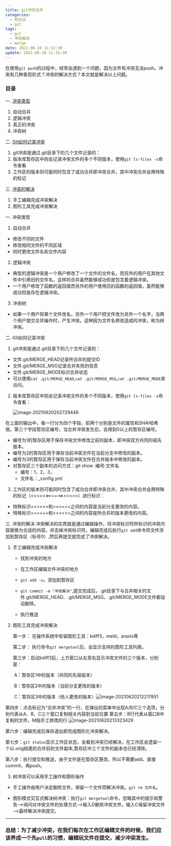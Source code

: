 ```yaml
---
title: git冲突合并
categories:
  - 知识点
  - git
tags:
  - git
  - 冲突解决
  - merge
date: 2021-06-20 11:32:30
update: 2021-06-20 11:32:30 
---
```


在使用`git push`的过程中，经常会遇到一个问题，因为文件有冲突无法push。冲突有几种表现形式？冲突的解决方式？本文就是解决以上问题。
<!-- more -->

### 目录

一. [冲突类型](#1)

1. 自动合并
2. 逻辑冲突
3. 真正的冲突
4. 冲突树

二. [Git如何记录冲突](#2)

1. git冲突是通过.git目录下的几个文件记录的：
2. 版本库暂存区中则会记录冲突文件的多个不同版本，使用`git ls-files -s`命令查看
3. 工作区的版本则可能同时包含了成功合并即冲突合并，其中冲突合并会用特殊的标记

三. [冲突的解决](#3)

1. 手工编辑完成冲突解决
2. 图形工具完成冲突解决



<a id=1>一. 冲突类型</a>

1. 自动合并
  - 修改不同的文件
  - 修改相同文件的不同区域
  - 同时更改文件名和文件内容
2. 逻辑冲突

  - 典型的逻辑冲突是一个用户修改了一个文件的文件名，而另外的用户在其他文件中引用旧的文件名，这样的合并虽然能够成功但是包含着逻辑冲突。
  - 一个用户修改了函数的返回值而另外的用户使用旧的函数的返回值，虽然能够成功但是存在逻辑冲突。

3. 冲突树

  - 如果一个用户将某个文件改名，另外一个用户把文件改为另外一个名字，当两个用户提交合并操作时，产生冲突。这种因为文件名修改造成的冲突，称为树冲突。

<a id=2>二. Git如何记录冲突</a>

1. git冲突是通过.git目录下的几个文件记录的：

  - 文件.git/MERGE_HEAD记录所合并的提交ID
  - 文件.git/MERGE_MSG记录合并失败的信息
  - 文件.git/MERGE_MODE标识合并状态
  - 可以使用`cat .git/MERGE_HEAD`,`cat .git/MERGE_MSG`,`cat .git/MERGE_MODE`来访问。

2. 版本库暂存区中则会记录冲突文件的多个不同版本，使用`git ls-files -s`命令查看：

   ![image-20210620202729446](https://gitee.com/nsaction/blog_pic/raw/master/image-20210620202729446.png)

在上面的输出中，每一行分为四个字段，前两个分别是文件的属性和SHAI哈希值。第三个字段暂存区编号，当合并冲突发生后，会用到0以上的暂存区编号。

  - 编号为1的暂存区用于保存冲突文件修改之前的副本，即冲突双方共同的祖先版本。
  - 编号为2的暂存区用于保存当前冲突文件在当前分支中修改的副本。
  - 编号为3的暂存区用于保存当前冲突文件在合并版本中修改的副本。
  - 对暂存区三个副本的访问方式：git show :编号:文件名
    - 编号：1，2，3，
    - 文件名：_config.yml

3. 工作区的版本则可能同时包含了成功合并即冲突合并，其中冲突合并会用特殊的标记（<<<<<<======>>>>>>）进行标识：
  - 特殊标识<<<<<<和======之间的内容是当前分支更改的内容。
  - 特殊标识======和>>>>>>之间的内容是所合并的版本更改的内容。

<a id=3>三. 冲突的解决</a>
冲突解决的实质就是通过编辑操作，将冲突标识符所标识的冲突内容替换为合适的内容，并去掉冲突标识符。编辑完成后执行`git add`命令将文件添加到暂存区（标号0）,然后再提交就完成了冲突解决。
1. 手工编辑完成冲突解决

   

   - 找到冲突的地方

   - 在工作区编辑文件冲突的地方

   - `git add -u`，添加到暂存区

   - `git commit -m "冲突解决"`,提交完成后，.git目录下与合并相关的文件.git/MERGE_HEAD、.git/MERGE_MSG、.git/MERGE_MODE文件都自动删除。

   - 执行推送

     

2. 图形工具完成冲突解决

   

   第一步： 在操作系统中安装图形工具：kdiff3，meld，araxis等

   第二步： 执行命令`git mergetool`后，会显示支持的图形工具列表。

   第三步：启动kdiff3后，上方窗口从左至右显示冲突文件的三个版本，分别是：

   ​                A：暂存区1中的版本（共同的先祖版本）

   ​                B：暂存区2中的版本（当前分支更改的版本）
   
   ​                C：暂存区3中的版本（他人更改的版本）![image-20210620212217851](https://gitee.com/nsaction/blog_pic/raw/master/image-20210620212217851.png)

  第四步：点击标记为“合并冲突”的一行，在弹出的菜单中出现A/B/C三个选项，分别代表从A、B、C三个窗口复制相关内容到当前位置
  第五步：B行代表从窗口B中复制的文件，M指手工修改的行
    ![image-20210620213323429](https://gitee.com/nsaction/blog_pic/raw/master/image-20210620213323429.png)

  第六步：编辑完成后保存退出即完成图形化冲突解决。

  第七步：`git status`显示工作区状态，会看到冲突已经解决，在工作区会遗留一个以.orig结尾的合并前的文件副本,暂存区中三个文件的副本也已经清除。

  第八步：执行提交和推送，由于文件是在暂存区更改，所以不需要add，直接commit，再push。

3. 树冲突可以采用手工操作和图形操作

  - 手工操作由用户决定删除文件，保留一个文件而解决冲突。`git rm 文件名`。

  - 图形模式交互式解决树冲突：执行`git mergetool`命令，忽略其中的提示和警告——>询问对冲突文件的处理方式——>输入D删除冲突文件，输入C保留冲突文件——>最终解决冲突提交。

    

---

### 总结：为了减少冲突，在我们每次在工作区编辑文件的时候，我们应该养成一个先`pull`的习惯，编辑玩文件在提交，减少冲突发生。

